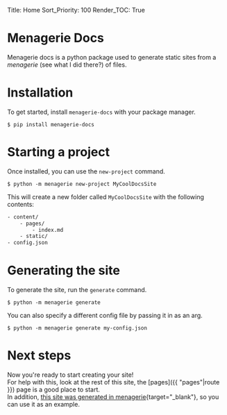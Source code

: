Title: Home 
Sort_Priority: 100
Render_TOC: True

# Menagerie Docs

Menagerie docs is a python package used to generate static sites from a *menagerie* (see what I did there?) of files.

# Installation

To get started, install `menagerie-docs` with your package manager.

```shell
$ pip install menagerie-docs
```

# Starting a project

Once installed, you can use the `new-project` command.

```shell
$ python -m menagerie new-project MyCoolDocsSite
```

This will create a new folder called `MyCoolDocsSite` with the following contents:

```txt
- content/
    - pages/
        - index.md
    - static/
- config.json
```

# Generating the site

To generate the site, run the `generate` command.

```shell
$ python -m menagerie generate
```

You can also specify a different config file by passing it in as an arg.

```shell
$ python -m menagerie generate my-config.json
```

# Next steps

Now you're ready to start creating your site!  
For help with this, look at the rest of this site, the [pages]({{ "pages"|route }}) page is a good place to start.  
In addition, [this site was generated in menagerie](https://github.com/Bwc9876/menagerie/tree/master/docs){target="_blank"}, so you can use it as an example.

